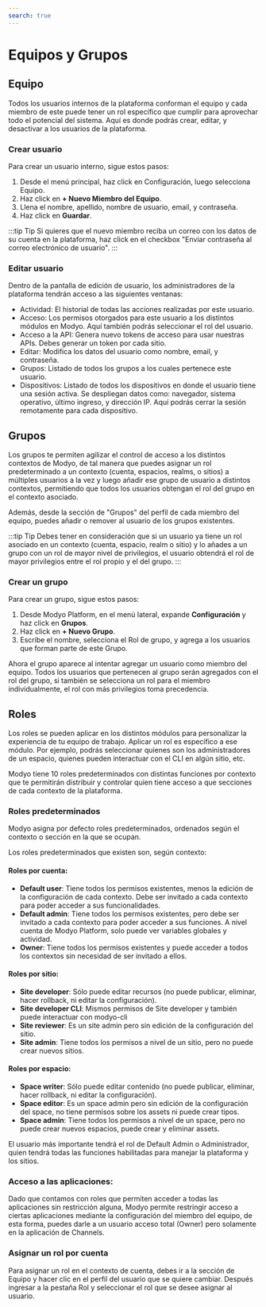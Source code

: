 ```yaml
---
search: true
---
```


# Equipos y Grupos

## Equipo

Todos los usuarios internos de la plataforma conforman el equipo y cada miembro de este puede tener un rol específico que cumplir para aprovechar todo el potencial del sistema. Aquí es donde podrás crear, editar, y desactivar a los usuarios de la plataforma.

### Crear usuario

Para crear un usuario interno, sigue estos pasos:

1. Desde el menú principal, haz click en Configuración, luego selecciona Equipo.
1. Haz click en **+ Nuevo Miembro del Equipo**.
1. Llena el nombre, apellido, nombre de usuario, email, y contraseña.
1. Haz click en **Guardar**.

:::tip Tip
Si quieres que el nuevo miembro reciba un correo con los datos de su cuenta en la plataforma, haz click en el checkbox "Enviar contraseña al correo electrónico de usuario".
:::

### Editar usuario

Dentro de la pantalla de edición de usuario, los administradores de la plataforma tendrán acceso a las siguientes ventanas:

- Actividad: El historial de todas las acciones realizadas por este usuario.
- Acceso: Los permisos otorgados para este usuario a los distintos módulos en Modyo. Aquí también podrás seleccionar el rol del usuario.
- Acceso a la API: Genera nuevo tokens de acceso para usar nuestras APIs. Debes generar un token por cada sitio.
- Editar: Modifica los datos del usuario como nombre, email, y contraseña.
- Grupos: Listado de todos los grupos a los cuales pertenece este usuario.
- Dispositivos: Listado de todos los dispositivos en donde el usuario tiene una sesión activa. Se despliegan datos como: navegador, sistema operativo, último ingreso, y dirección IP. Aquí podrás cerrar la sesión remotamente para cada dispositivo.

## Grupos

Los grupos te permiten agilizar el control de acceso a los distintos contextos de Modyo, de tal manera que puedes asignar un rol predeterminado a un contexto (cuenta, espacios, realms, o sitios) a múltiples usuarios a la vez y luego añadir ese grupo de usuario a distintos contextos, permitiendo que todos los usuarios obtengan el rol del grupo en el contexto asociado.

Además, desde la sección de "Grupos" del perfil de cada miembro del equipo, puedes añadir o remover al usuario de los grupos existentes.

:::tip Tip
Debes tener en consideración que si un usuario ya tiene un rol asociado en un contexto (cuenta, espacio, realm o sitio) y lo añades a un grupo con un rol de mayor nivel de privilegios, el usuario obtendrá el rol de mayor privilegios entre el rol propio y el del grupo.
:::

### Crear un grupo

Para crear un grupo, sigue estos pasos:

1. Desde Modyo Platform, en el menú lateral, expande **Configuración** y haz click en **Grupos**. 
1. Haz click en **+ Nuevo Grupo**.
1. Escribe el nombre, selecciona el Rol de grupo, y agrega a los usuarios que forman parte de este Grupo.

Ahora el grupo aparece al intentar agregar un usuario como miembro del equipo. Todos los usuarios que pertenecen al grupo serán agregados con el rol del grupo, si también se selecciona un rol para el miembro individualmente, el rol con más privilegios toma precedencia.

## Roles

Los roles se pueden aplicar en los distintos módulos para personalizar la experiencia de tu equipo de trabajo. Aplicar un rol es específico a ese módulo. Por ejemplo, podrás seleccionar quienes son los administradores de un espacio, quienes pueden interactuar con el CLI en algún sitio, etc. 

Modyo tiene 10 roles predeterminados con distintas funciones por contexto que te permitirán distribuir y controlar quien tiene acceso a que secciones de cada contexto de la plataforma.

### Roles predeterminados

Modyo asigna por defecto roles predeterminados, ordenados según el contexto o sección en la que se ocupan.

Los roles predeterminados que existen son, según contexto:

#### Roles por cuenta:

- **Default user**: Tiene todos los permisos existentes, menos la edición de la configuración de cada contexto. Debe ser invitado a cada contexto para poder acceder a sus funcionalidades.
- **Default admin**: Tiene todos los permisos existentes, pero debe ser invitado a cada contexto para poder acceder a sus funciones. A nivel cuenta de Modyo Platform, solo puede ver variables globales y actividad.
- **Owner**: Tiene todos los permisos existentes y puede acceder a todos los contextos sin necesidad de ser invitado a ellos.

#### Roles por sitio:

- **Site developer**: Sólo puede editar recursos (no puede publicar, eliminar, hacer rollback, ni editar la configuración).
- **Site developer CLI**: Mismos permisos de Site developer y también puede interactuar con modyo-cli 
- **Site reviewer**: Es un site admin pero sin edición de la configuración del sitio.
- **Site admin**: Tiene todos los permisos a nivel de un sitio, pero no puede crear nuevos sitios.

#### Roles por espacio:

- **Space writer**: Sólo puede editar contenido (no puede publicar, eliminar, hacer rollback, ni editar la configuración).
- **Space editor**: Es un space admin pero sin edición de la configuración del space, no tiene permisos sobre los assets ni puede crear tipos.
- **Space admin**: Tiene todos los permisos a nivel de un space, pero no puede crear nuevos espacios, puede crear y eliminar assets.

El usuario más importante tendrá el rol de Default Admin o Administrador, quien tendrá todas las funciones habilitadas para manejar la plataforma y los sitios.


### Acceso a las aplicaciones:
Dado que contamos con roles que permiten acceder a todas las aplicaciones sin restricción alguna, Modyo permite restringir acceso a ciertas aplicaciones mediante la configuración del miembro del equipo, de esta forma, puedes darle a un usuario acceso total (Owner) pero solamente en la aplicación de Channels.

### Asignar un rol por cuenta

Para asignar un rol en el contexto de cuenta, debes ir a la sección de Equipo y hacer clic en el perfil del usuario que se quiere cambiar. Después ingresar a la pestaña Rol y seleccionar el rol que se desee asignar al usuario.
